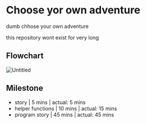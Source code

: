 # Choose yor own adventure
dumb chhose your own adventure

this repository wont exist for very long

## Flowchart

![Untitled](https://github.com/user-attachments/assets/94fa419f-a6e9-4881-b43f-dee1c66e638c)

## Milestone

- story | 5 mins | actual: 5 mins
- helper functions | 10 mins | actual: 15 mins
- program story | 45 mins | actual: 45 mins
